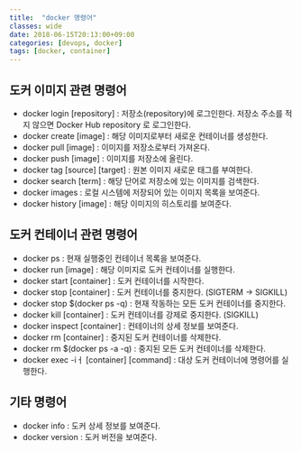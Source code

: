 ```yaml
---
title:  "docker 명령어"
classes: wide
date: 2018-06-15T20:13:00+09:00
categories: [devops, docker]
tags: [docker, container]
---
```


## 도커 이미지 관련 명령어
- docker login [repository] : 저장소(repository)에 로그인한다. 저장소 주소를 적지 않으면 Docker Hub repository 로 로그인한다.
- docker create [image] : 해당 이미지로부터 새로운 컨테이너를 생성한다.
- docker pull [image] : 이미지를 저장소로부터 가져온다.
- docker push [image] : 이미지를 저장소에 올린다.
- docker tag [source] [target] : 원본 이미지 새로운 태그를 부여한다.
- docker search [term] : 해당 단어로 저장소에 있는 이미지를 검색한다.
- docker images : 로컬 시스템에 저장되어 있는 이미지 목록을 보여준다.
- docker history [image] : 해당 이미지의 히스토리를 보여준다.

## 도커 컨테이너 관련 명령어
- docker ps : 현재 실행중인 컨테이너 목록을 보여준다.
- docker run [image] : 해당 이미지로 도커 컨테이너를 실행한다.
- docker start [container] : 도커 컨테이너를 시작한다.
- docker stop [container] : 도커 컨테이너를 중지한다. (SIGTERM -> SIGKILL)
- docker stop $(docker ps -q) : 현재 작동하는 모든 도커 컨테이너를 중지한다.
- docker kill [container] : 도커 컨테이너를 강제로 중지한다. (SIGKILL)
- docker inspect [container] : 컨테이너의 상세 정보를 보여준다.
- docker rm [container] : 중지된 도커 컨테이너를 삭제한다.
- docker rm $(docker ps -a -q) : 중지된 모든 도커 컨테이너를 삭제한다.
- docker exec -iㅓ [container] [command] : 대상 도커 컨테이너에 명령어를 실행한다.

## 기타 명령어
- docker info : 도커 상세 정보를 보여준다.
- docker version : 도커 버전을 보여준다.
